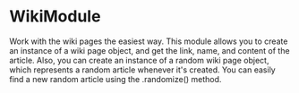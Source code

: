 # WikiModule
Work with the wiki pages the easiest way.
This module allows you to create an instance of a wiki page object, and get the link, name, and content of the article.
Also, you can create an instance of a random wiki page object, which represents a random article whenever it's created.
You can easily find a new random article using the .randomize() method.